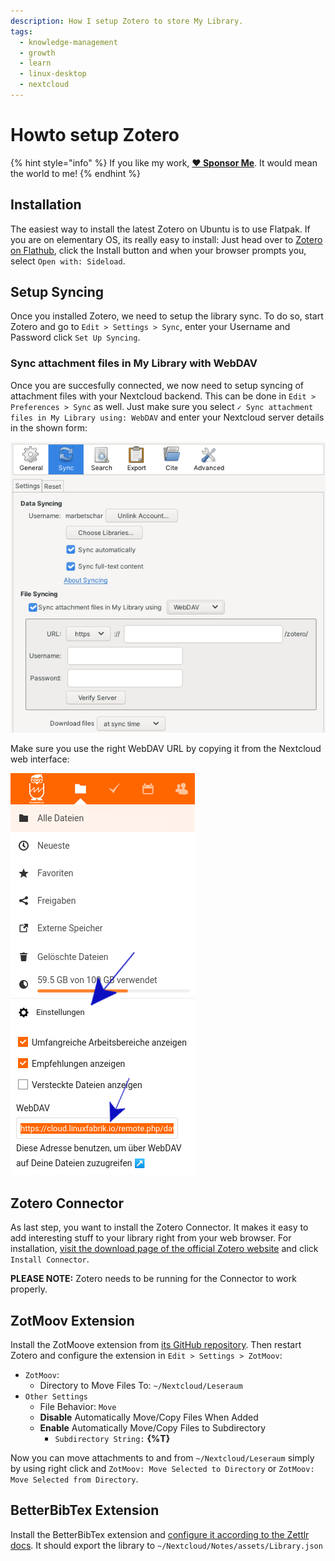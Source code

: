```yaml
---
description: How I setup Zotero to store My Library.
tags:
  - knowledge-management
  - growth
  - learn
  - linux-desktop
  - nextcloud
---
```


# Howto setup Zotero

{% hint style="info" %}
If you like my work, [**❤️ Sponsor Me**](https://github.com/sponsors/marbetschar). It would mean the world to me!
{% endhint %}

## Installation

The easiest way to install the latest Zotero on Ubuntu is to use Flatpak. If you are on elementary OS, its really easy to install: Just head over to [Zotero on Flathub](https://flathub.org/apps/details/org.zotero.Zotero), click the Install button and when your browser prompts you, select `Open with: Sideload`.

## Setup Syncing

Once you installed Zotero, we need to setup the library sync. To do so, start Zotero and go to `Edit > Settings > Sync`, enter your Username and Password click `Set Up Syncing`.

### Sync attachment files in My Library with WebDAV

Once you are succesfully connected, we now need to setup syncing of attachment files with your Nextcloud backend. This can be done in `Edit > Preferences > Sync` as well. Just make sure you select `✓ Sync attachment files in My Library using: WebDAV` and enter your Nextcloud server details in the shown form:

![Zotero sync attachment files using WebDAV](../../.gitbook/assets/zotero-sync-attachment-files-webdav.png)

Make sure you use the right WebDAV URL by copying it from the Nextcloud web interface:

![Retrieve Nextcloud WebDAV URL for Zotero](../../.gitbook/assets/zotero-nextcloud-webdav-url.png)

## Zotero Connector

As last step, you want to install the Zotero Connector. It makes it easy to add interesting stuff to your library right from your web browser. For installation, [visit the download page of the official Zotero website](https://www.zotero.org/download/) and click `Install Connector`.

**PLEASE NOTE:** Zotero needs to be running for the Connector to work properly.

## ZotMoov Extension

Install the ZotMoove extension from [its GitHub repository](https://github.com/wileyyugioh/zotmoov). Then restart Zotero and configure the extension in `Edit > Settings > ZotMoov`:

- `ZotMoov`:
  - Directory to Move Files To: `~/Nextcloud/Leseraum`
- `Other Settings`
  - File Behavior: `Move`
  - **Disable** Automatically Move/Copy Files When Added
  - **Enable** Automatically Move/Copy Files to Subdirectory
    - `Subdirectory String:` **{%T}**

Now you can move attachments to and from `~/Nextcloud/Leseraum` simply by using right click and `ZotMoov: Move Selected to Directory` or `ZotMoov: Move Selected from Directory`.

## BetterBibTex Extension

Install the BetterBibTex extension and [configure it according to the Zettlr docs](https://docs.zettlr.com/en/academic/citations/).
It should export the library to `~/Nextcloud/Notes/assets/Library.json`